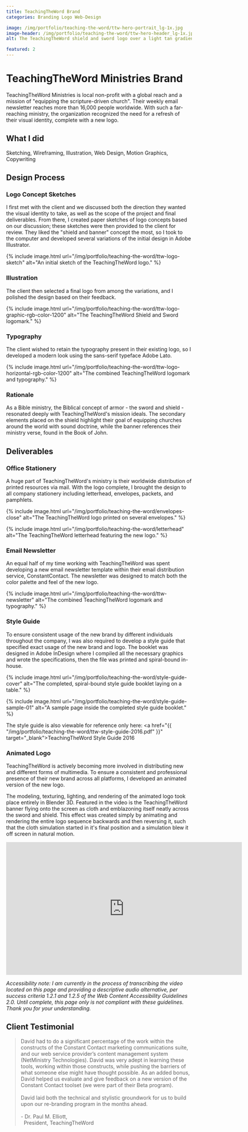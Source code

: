 ```yaml
---
title: TeachingTheWord Brand
categories: Branding Logo Web-Design

image: /img/portfolio/teaching-the-word/ttw-hero-portrait_lg-1x.jpg
image-header: /img/portfolio/teaching-the-word/ttw-hero-header_lg-1x.jpg
alt: The TeachingTheWord shield and sword logo over a light tan gradient background.

featured: 2
---
```


# TeachingTheWord Ministries Brand

TeachingTheWord Ministries is local non-profit with a global reach and a mission of "equipping the scripture-driven church". Their weekly email newsletter reaches more than 16,000 people worldwide. With such a far-reaching ministry, the organization recognized the need for a refresh of their visual identity, complete with a new logo.

## What I did

Sketching, Wireframing, Illustration, Web Design, Motion Graphics, Copywriting

## Design Process

### Logo Concept Sketches

I first met with the client and we discussed both the direction they wanted the visual identity to take, as well as the scope of the project and final deliverables. From there, I created paper sketches of logo concepts based on our discussion; these sketches were then provided to the client for review. They liked the "shield and banner" concept the most, so I took to the computer and developed several variations of the initial design in Adobe Illustrator.

<p>{% include image.html url="/img/portfolio/teaching-the-word/ttw-logo-sketch" alt="An initial sketch of the TeachingTheWord logo." %}</p>

### Illustration

The client then selected a final logo from among the variations, and I polished the design based on their feedback.

<p>{% include image.html url="/img/portfolio/teaching-the-word/ttw-logo-graphic-rgb-color-1200" alt="The TeachingTheWord Shield and Sword logomark." %}</p>

### Typography

The client wished to retain the typography present in their existing logo, so I developed a modern look using the sans-serif typeface Adobe Lato.

<p>{% include image.html url="/img/portfolio/teaching-the-word/ttw-logo-horizontal-rgb-color-1200" alt="The combined TeachingTheWord logomark and typography." %}</p>

### Rationale

As a Bible ministry, the Biblical concept of armor - the sword and shield - resonated deeply with TeachingTheWord's mission ideals. The secondary elements placed on the shield highlight their goal of equipping churches around the world with sound doctrine, while the banner references their ministry verse, found in the Book of John.

## Deliverables

### Office Stationery

A huge part of TeachingTheWord's ministry is their worldwide distribution of printed resources via mail. With the logo complete, I brought the design to all company stationery including letterhead, envelopes, packets, and pamphlets.

<p>{% include image.html url="/img/portfolio/teaching-the-word/envelopes-close" alt="The TeachingTheWord logo printed on several envelopes." %}</p>

<p>{% include image.html url="/img/portfolio/teaching-the-word/letterhead" alt="The TeachingTheWord letterhead featuring the new logo." %}</p>

### Email Newsletter

An equal half of my time working with TeachingTheWord was spent developing a new email newsletter template within their email distribution service, ConstantContact. The newsletter was designed to match both the color palette and feel of the new logo.

<p>{% include image.html url="/img/portfolio/teaching-the-word/ttw-newsletter" alt="The combined TeachingTheWord logomark and typography." %}</p>

### Style Guide

To ensure consistent usage of the new brand by different individuals throughout the company, I was also required to develop a style guide that specified exact usage of the new brand and logo. The booklet was designed in Adobe InDesign where I compiled all the necessary graphics and wrote the specifications, then the file was printed  and spiral-bound in-house.

<p>{% include image.html url="/img/portfolio/teaching-the-word/style-guide-cover" alt="The completed, spiral-bound style guide booklet laying on a table." %}</p>

<p>{% include image.html url="/img/portfolio/teaching-the-word/style-guide-sample-01" alt="A sample page inside the completed style guide booklet." %}</p>

The style guide is also viewable for reference only here: <a href="{{ "/img/portfolio/teaching-the-word/ttw-style-guide-2016.pdf" }}" target="_blank">TeachingTheWord Style Guide 2016</a>
 
### Animated Logo


TeachingTheWord is actively becoming more involved in distributing new and different forms of multimedia. To ensure a consistent and professional presence of their new brand across all platforms, I developed an animated version of the new logo.

The modeling, texturing, lighting, and rendering of the animated logo took place entirely in Blender 3D. Featured in the video is the TeachingTheWord banner flying onto the screen as cloth and emblazoning itself neatly across the sword and shield. This effect was created simply by animating and rendering the entire logo sequence backwards and then reversing it, such that the cloth simulation started in it's final position and a simulation blew it off screen in natural motion.

<div class="video-responsive  center">
<iframe width="640" height="360" src="https://www.youtube.com/embed/I6VpkGmBqbk?rel=0" frameborder="0" allow="autoplay; encrypted-media" allowfullscreen></iframe>
</div>

*Accessibility note: I am currently in the process of transcribing the video located on this page and providing a descriptive audio alternative, per success criteria 1.2.1 and 1.2.5 of the Web Content Accessibility Guidelines 2.0. Until complete, this page only is not compliant with these guidelines. Thank you for your understanding.*

## Client Testimonial

> David had to do a significant percentage of the work within the constructs of the Constant Contact marketing communications suite, and our web service provider’s content management system (NetMinistry Technologies). David was very adept in learning these tools, working within those constructs, while pushing the barriers of what someone else might have thought possible. As an added bonus, David helped us evaluate and give feedback on a new version of the Constant Contact toolset (we were part of their Beta program).<br><br>David laid both the technical and stylistic groundwork for us to build upon our re-branding program in the months ahead.<br><br>- Dr. Paul M. Elliott,<br>&nbsp;&nbsp;President, TeachingTheWord